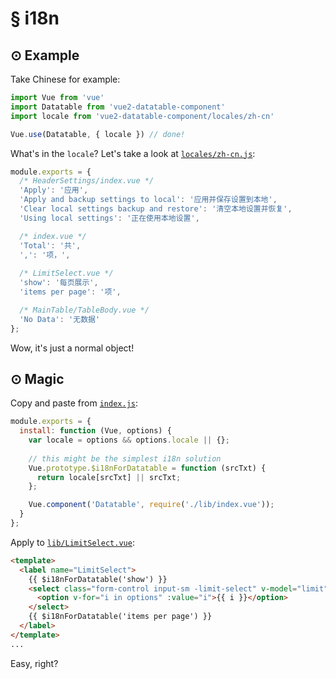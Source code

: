 # § i18n

## ⊙ Example

Take Chinese for example:

```js
import Vue from 'vue'
import Datatable from 'vue2-datatable-component'
import locale from 'vue2-datatable-component/locales/zh-cn'

Vue.use(Datatable, { locale }) // done!
```

What's in the `locale`? Let's take a look at [`locales/zh-cn.js`](https://github.com/OneWayTech/vue2-datatable/blob/master/locales/zh-cn.js):

```js
module.exports = {
  /* HeaderSettings/index.vue */
  'Apply': '应用',
  'Apply and backup settings to local': '应用并保存设置到本地',
  'Clear local settings backup and restore': '清空本地设置并恢复',
  'Using local settings': '正在使用本地设置',

  /* index.vue */
  'Total': '共',
  ',': '项，',
  
  /* LimitSelect.vue */
  'show': '每页展示',
  'items per page': '项',

  /* MainTable/TableBody.vue */
  'No Data': '无数据'
};
```

Wow, it's just a normal object!

## ⊙ Magic

Copy and paste from [`index.js`](https://github.com/OneWayTech/vue2-datatable/blob/master/index.js):

```js
module.exports = {
  install: function (Vue, options) {
    var locale = options && options.locale || {};
    
    // this might be the simplest i18n solution
    Vue.prototype.$i18nForDatatable = function (srcTxt) {
      return locale[srcTxt] || srcTxt;
    };

    Vue.component('Datatable', require('./lib/index.vue'));
  }
};
```

Apply to [`lib/LimitSelect.vue`](https://github.com/OneWayTech/vue2-datatable/blob/master/lib/LimitSelect.vue):

```html
<template>
  <label name="LimitSelect">
    {{ $i18nForDatatable('show') }}
    <select class="form-control input-sm -limit-select" v-model="limit">
      <option v-for="i in options" :value="i">{{ i }}</option>
    </select>
    {{ $i18nForDatatable('items per page') }}
  </label>
</template>
...
```

Easy, right?

